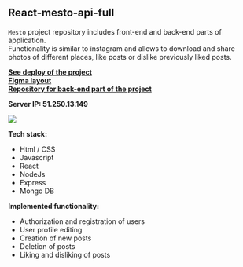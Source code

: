 ## React-mesto-api-full  

`Mesto` project repository includes front-end and back-end parts of application.  
Functionality is similar to instagram and allows to download and share photos of different places, like posts or dislike previously liked posts.

**[See deploy of the project](https://mesto.sensi.nomoredomains.rocks)**  
**[Figma layout](https://www.figma.com/file/crdG0H4KMEK8C3P7KDSoPq/Diploma_Sensi)**  
**[Repository for back-end part of the project](https://github.com/BrodoDigitale/movies-explorer-api)** 

**Server IP: 51.250.13.149**

![](frontend/public/mesto-react_preview_640px.gif)

**Tech stack:**  
- Html / CSS
- Javascript
- React
- NodeJs
- Express
- Mongo DB

**Implemented functionality:** 
- Authorization and registration of users
- User profile editing
- Creation of new posts
- Deletion of posts
- Liking and disliking of posts

